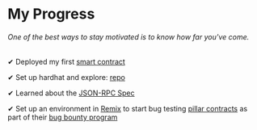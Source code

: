 # My Progress
###### One of the best ways to stay motivated is to know how far you've come.

✔ Deployed my first [smart contract](https://github.com/D111GENT/my-progress/blob/main/SimpleStorage.sol)

✔ Set up hardhat and explore: [repo](https://github.com/D111GENT/exploring-hardhat)

✔ Learned about the [JSON-RPC Spec](https://ethereum.github.io/execution-apis/api-documentation/)

✔ Set up an environment in [Remix](https://remix.ethereum.org/) to start bug testing [pillar contracts](https://github.com/pillarwallet/pillar-dao-contracts) as part of their [bug bounty program](https://immunefi.com/bounty/pillar/)
